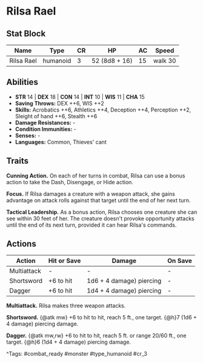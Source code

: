 # Rilsa Rael

## Stat Block

| Name | Type | CR | HP | AC | Speed |
|------|------|----|----|----|-------|
| Rilsa Rael | humanoid | 3 | 52 (8d8 + 16) | 15 | walk 30 |

## Abilities

- **STR** 14 | **DEX** 18 | **CON** 14 | **INT** 10 | **WIS** 11 | **CHA** 15
- **Saving Throws:** DEX ++6, WIS ++2  
- **Skills:** Acrobatics ++6, Athletics ++4, Deception ++4, Perception ++2, Sleight of hand ++6, Stealth ++6  
- **Damage Resistances:** -  
- **Condition Immunities:** -  
- **Senses:** -  
- **Languages:** Common, Thieves' cant

## Traits

**Cunning Action.** On each of her turns in combat, Rilsa can use a bonus action to take the Dash, Disengage, or Hide action.

**Focus.** If Rilsa damages a creature with a weapon attack, she gains advantage on attack rolls against that target until the end of her next turn.

**Tactical Leadership.** As a bonus action, Rilsa chooses one creature she can see within 30 feet of her. The creature doesn't provoke opportunity attacks until the end of its next turn, provided it can hear Rilsa's commands.


## Actions

| Action | Hit or Save | Damage | On Save |
|--------|--------------|--------|----------|
| Multiattack | - | - | - |
| Shortsword | +6 to hit | 1d6 + 4 damage) piercing | - |
| Dagger | +6 to hit | 1d4 + 4 damage) piercing | - |

**Multiattack.** Rilsa makes three weapon attacks.

**Shortsword.** {@atk mw} +6 to hit to hit, reach 5 ft., one target. {@h}7 (1d6 + 4 damage) piercing damage.

**Dagger.** {@atk mw,rw} +6 to hit to hit, reach 5 ft. or range 20/60 ft., one target. {@h}6 (1d4 + 4 damage) piercing damage.


^Tags: #combat_ready #monster #type_humanoid #cr_3